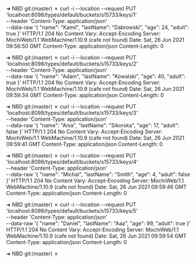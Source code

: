 ➜  NBD git:(master) ✗ curl -i --location --request PUT 'localhost:8098/types/default/buckets/s15733/keys/1' \
--header 'Content-Type: application/json' \
--data-raw '{
    "name": "Kamil",
    "lastName": "Dabrowski",
    "age": 24,
    "adult": true
}'
HTTP/1.1 204 No Content
Vary: Accept-Encoding
Server: MochiWeb/1.1 WebMachine/1.10.9 (cafe not found)
Date: Sat, 26 Jun 2021 09:56:50 GMT
Content-Type: application/json
Content-Length: 0

➜  NBD git:(master) ✗ curl -i --location --request PUT 'localhost:8098/types/default/buckets/s15733/keys/2' \
--header 'Content-Type: application/json' \
--data-raw '{
    "name": "Adam",
    "lastName": "Kowalski",
    "age": 40,
    "adult": true
}'
HTTP/1.1 204 No Content
Vary: Accept-Encoding
Server: MochiWeb/1.1 WebMachine/1.10.9 (cafe not found)
Date: Sat, 26 Jun 2021 09:59:34 GMT
Content-Type: application/json
Content-Length: 0

➜  NBD git:(master) ✗ curl -i --location --request PUT 'localhost:8098/types/default/buckets/s15733/keys/3' \
--header 'Content-Type: application/json' \
--data-raw '{
    "name": "Ania",
    "lastName": "Sikorska",
    "age": 17,
    "adult": false
}'
HTTP/1.1 204 No Content
Vary: Accept-Encoding
Server: MochiWeb/1.1 WebMachine/1.10.9 (cafe not found)
Date: Sat, 26 Jun 2021 09:59:41 GMT
Content-Type: application/json
Content-Length: 0

➜  NBD git:(master) ✗ curl -i --location --request PUT 'localhost:8098/types/default/buckets/s15733/keys/4' \
--header 'Content-Type: application/json' \
--data-raw '{
    "name": "Michal",
    "lastName": "Smith",
    "age": 4,
    "adult": false
}'
HTTP/1.1 204 No Content
Vary: Accept-Encoding
Server: MochiWeb/1.1 WebMachine/1.10.9 (cafe not found)
Date: Sat, 26 Jun 2021 09:59:46 GMT
Content-Type: application/json
Content-Length: 0

➜  NBD git:(master) ✗ curl -i --location --request PUT 'localhost:8098/types/default/buckets/s15733/keys/5' \
--header 'Content-Type: application/json' \
--data-raw '{
    "name": "Daniel",
    "lastName": "Aaa",
    "age": 99,
    "adult": true
}'
HTTP/1.1 204 No Content
Vary: Accept-Encoding
Server: MochiWeb/1.1 WebMachine/1.10.9 (cafe not found)
Date: Sat, 26 Jun 2021 09:59:54 GMT
Content-Type: application/json
Content-Length: 0

➜  NBD git:(master) ✗ 